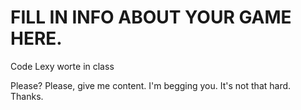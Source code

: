 # FILL IN INFO ABOUT YOUR GAME HERE. 

Code Lexy worte in class

Please? Please, give me content. I'm begging you. It's not that hard. Thanks.
